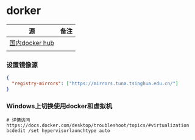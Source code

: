 # dorker

| 源                                              | 备注 |
| ----------------------------------------------- | ---- |
| [国内docker hub](https://hub-stage.docker.com/) |      |
|                                                 |      |

### 设置镜像源

```json
{
  "registry-mirrors": ["https://mirrors.tuna.tsinghua.edu.cn/"]
}
```

### Windows上切换使用docker和虚拟机

```shell
# 详情访问https://docs.docker.com/desktop/troubleshoot/topics/#virtualization
bcdedit /set hypervisorlaunchtype auto
```
